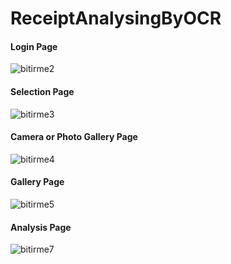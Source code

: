 # ReceiptAnalysingByOCR
<h4>Login Page</h4>

![bitirme2](https://user-images.githubusercontent.com/48483419/58100516-72c94b80-7be6-11e9-8639-b9a7826fb565.jpg)
<h4>Selection Page</h4>

![bitirme3](https://user-images.githubusercontent.com/48483419/58100518-73fa7880-7be6-11e9-859b-6bc3074f9fbb.jpg)
<h4>Camera or Photo Gallery Page</h4>

![bitirme4](https://user-images.githubusercontent.com/48483419/58100525-75c43c00-7be6-11e9-9e1a-7e57eb316cd3.jpg)
<h4>Gallery Page</h4>

![bitirme5](https://user-images.githubusercontent.com/48483419/58100527-78269600-7be6-11e9-9e9c-3197b0d5de39.jpg)
<h4>Analysis Page</h4>

![bitirme7](https://user-images.githubusercontent.com/48483419/58100536-7ceb4a00-7be6-11e9-91a1-424dd27009e2.jpg)
